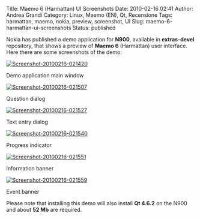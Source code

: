 Title: Maemo 6 (Harmattan) UI Screenshots
Date: 2010-02-16 02:41
Author: Andrea Grandi
Category: Linux, Maemo (EN), Qt, Recensione
Tags: harmattan, maemo, nokia, preview, screenshot, UI
Slug: maemo-6-harmattan-ui-screenshots
Status: published

Nokia has published a demo application for **N900**, available in
**extras-devel** repository, that shows a preview of **Maemo 6**
(Harmattan) user interface. Here there are some screenshots of the
demo:  

[![]({static}/images/2010/02/Screenshot-20100216-021420-300x180.png "Screenshot-20100216-021420")]({static}/images/2010/02/Screenshot-20100216-021420.png)

Demo application main window

[![]({static}/images/2010/02/Screenshot-20100216-021507-300x180.png "Screenshot-20100216-021507")]({static}/images/2010/02/Screenshot-20100216-021507.png)

Question dialog

[![]({static}/images/2010/02/Screenshot-20100216-021527-300x180.png "Screenshot-20100216-021527")]({static}/images/2010/02/Screenshot-20100216-021527.png)

Text entry dialog

[![]({static}/images/2010/02/Screenshot-20100216-021540-300x180.png "Screenshot-20100216-021540")]({static}/images/2010/02/Screenshot-20100216-021540.png)

Progress indicator

[![]({static}/images/2010/02/Screenshot-20100216-021551-300x180.png "Screenshot-20100216-021551")]({static}/images/2010/02/Screenshot-20100216-021551.png)

Information banner

[![]({static}/images/2010/02/Screenshot-20100216-021559-300x180.png "Screenshot-20100216-021559")]({static}/images/2010/02/Screenshot-20100216-021559.png)

Event banner

Please note that installing this demo will also install **Qt 4.6.2** on the N900 and about **52 Mb** are required.
